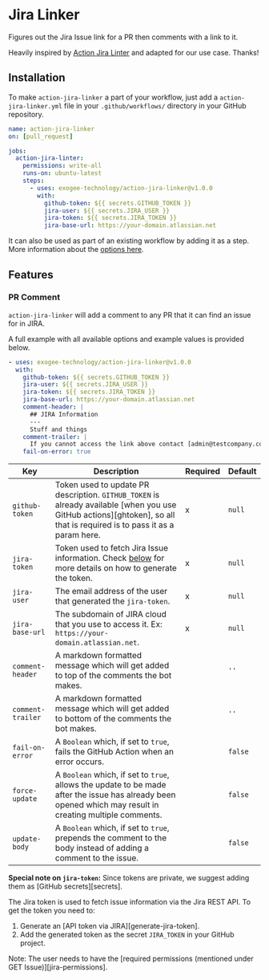# Jira Linker

Figures out the Jira Issue link for a PR then comments with a link to it.

Heavily inspired by [Action Jira Linter](https://github.com/jira-tools/action-jira-linker) and adapted for our use case. Thanks!

## Installation

To make `action-jira-linker` a part of your workflow, just add a
`action-jira-linker.yml` file in your `.github/workflows/` directory in your
GitHub repository.

```yml
name: action-jira-linker
on: [pull_request]

jobs:
  action-jira-linter:
    permissions: write-all
    runs-on: ubuntu-latest
    steps:
      - uses: exogee-technology/action-jira-linker@v1.0.0
        with:
          github-token: ${{ secrets.GITHUB_TOKEN }}
          jira-user: ${{ secrets.JIRA_USER }}
          jira-token: ${{ secrets.JIRA_TOKEN }}
          jira-base-url: https://your-domain.atlassian.net
```

It can also be used as part of an existing workflow by adding it as a step. More
information about the [options here](#options).

## Features

### PR Comment

`action-jira-linker` will add a comment to any PR that it can find an issue for in JIRA.

A full example with all available options and example values is provided below.

```yml
- uses: exogee-technology/action-jira-linker@v1.0.0
  with:
    github-token: ${{ secrets.GITHUB_TOKEN }}
    jira-user: ${{ secrets.JIRA_USER }}
    jira-token: ${{ secrets.JIRA_TOKEN }}
    jira-base-url: https://your-domain.atlassian.net
    comment-header: |
      ## JIRA Information
      ---
      Stuff and things
    comment-trailer: |
      If you cannot access the link above contact [admin@testcompany.com](mailto:admin@testcompany.com) for more information.
    fail-on-error: true
```

| Key               | Description                                                                                                                                                             | Required | Default |
| ----------------- | ----------------------------------------------------------------------------------------------------------------------------------------------------------------------- | -------- | ------- |
| `github-token`    | Token used to update PR description. `GITHUB_TOKEN` is already available [when you use GitHub actions][ghtoken], so all that is required is to pass it as a param here. | x        | `null`  |
| `jira-token`      | Token used to fetch Jira Issue information. Check [below](#jira-token) for more details on how to generate the token.                                                   | x        | `null`  |
| `jira-user`       | The email address of the user that generated the `jira-token`.                                                                                                          | x        | `null`  |
| `jira-base-url`   | The subdomain of JIRA cloud that you use to access it. Ex: `https://your-domain.atlassian.net`.                                                                         | x        | `null`  |
| `comment-header`  | A markdown formatted message which will get added to top of the comments the bot makes.                                                                                 |          | `''`    |
| `comment-trailer` | A markdown formatted message which will get added to bottom of the comments the bot makes.                                                                              |          | `''`    |
| `fail-on-error`   | A `Boolean` which, if set to `true`, fails the GitHub Action when an error occurs.                                                                                      |          | `false` |
| `force-update`    | A `Boolean` which, if set to `true`, allows the update to be made after the issue has already been opened which may result in creating multiple comments.               |          | `false` |
| `update-body`     | A `Boolean` which, if set to `true`, prepends the comment to the body instead of adding a comment to the issue.                                                         |          | `false` |

**Special note on `jira-token`:** Since tokens are private, we suggest adding
them as [GitHub secrets][secrets].

The Jira token is used to fetch issue information via the Jira REST API. To get
the token you need to:

1. Generate an [API token via JIRA][generate-jira-token].
2. Add the generated token as the secret `JIRA_TOKEN` in your GitHub project.

Note: The user needs to have the [required permissions (mentioned under GET
Issue)][jira-permissions].

